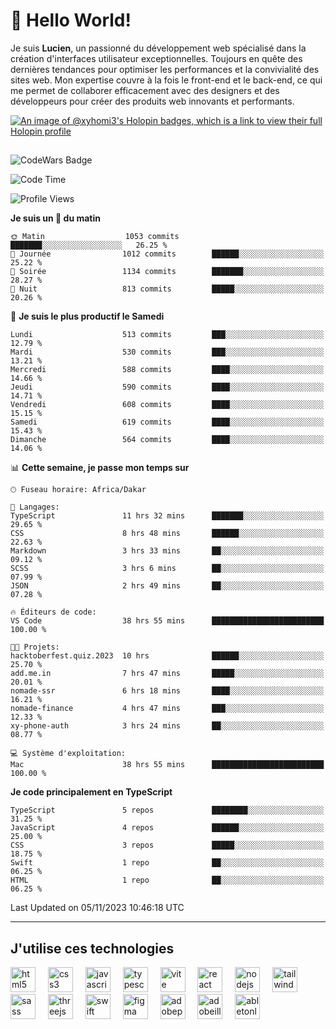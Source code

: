 # 👋 Hello World!

Je suis **Lucien**, un passionné du développement web spécialisé dans la création d'interfaces utilisateur exceptionnelles. Toujours en quête des dernières tendances pour optimiser les performances et la convivialité des sites web. Mon expertise couvre à la fois le front-end et le back-end, ce qui me permet de collaborer efficacement avec des designers et des développeurs pour créer des produits web innovants et performants.

[![An image of @xyhomi3's Holopin badges, which is a link to view their full Holopin profile](https://holopin.me/xyhomi3)](https://holopin.io/@xyhomi3)

##

![CodeWars Badge](https://www.codewars.com/users/xyhomi3/badges/small)

<!--START_SECTION:waka-->
![Code Time](http://img.shields.io/badge/Code%20Time-191%20hrs%2046%20mins-blue)

![Profile Views](http://img.shields.io/badge/Vues%20du%20profil-5-blue)

**Je suis un 🐤 du matin** 

```text
🌞 Matin                  1053 commits        ███████░░░░░░░░░░░░░░░░░░   26.25 % 
🌆 Journée                1012 commits        ██████░░░░░░░░░░░░░░░░░░░   25.22 % 
🌃 Soirée                 1134 commits        ███████░░░░░░░░░░░░░░░░░░   28.27 % 
🌙 Nuit                   813 commits         █████░░░░░░░░░░░░░░░░░░░░   20.26 % 
```
📅 **Je suis le plus productif le Samedi** 

```text
Lundi                    513 commits         ███░░░░░░░░░░░░░░░░░░░░░░   12.79 % 
Mardi                    530 commits         ███░░░░░░░░░░░░░░░░░░░░░░   13.21 % 
Mercredi                 588 commits         ████░░░░░░░░░░░░░░░░░░░░░   14.66 % 
Jeudi                    590 commits         ████░░░░░░░░░░░░░░░░░░░░░   14.71 % 
Vendredi                 608 commits         ████░░░░░░░░░░░░░░░░░░░░░   15.15 % 
Samedi                   619 commits         ████░░░░░░░░░░░░░░░░░░░░░   15.43 % 
Dimanche                 564 commits         ████░░░░░░░░░░░░░░░░░░░░░   14.06 % 
```


📊 **Cette semaine, je passe mon temps sur** 

```text
🕑︎ Fuseau horaire: Africa/Dakar

💬 Langages: 
TypeScript               11 hrs 32 mins      ███████░░░░░░░░░░░░░░░░░░   29.65 % 
CSS                      8 hrs 48 mins       ██████░░░░░░░░░░░░░░░░░░░   22.63 % 
Markdown                 3 hrs 33 mins       ██░░░░░░░░░░░░░░░░░░░░░░░   09.12 % 
SCSS                     3 hrs 6 mins        ██░░░░░░░░░░░░░░░░░░░░░░░   07.99 % 
JSON                     2 hrs 49 mins       ██░░░░░░░░░░░░░░░░░░░░░░░   07.28 % 

🔥 Éditeurs de code: 
VS Code                  38 hrs 55 mins      █████████████████████████   100.00 % 

🐱‍💻 Projets: 
hacktoberfest.quiz.2023  10 hrs              ██████░░░░░░░░░░░░░░░░░░░   25.70 % 
add.me.in                7 hrs 47 mins       █████░░░░░░░░░░░░░░░░░░░░   20.01 % 
nomade-ssr               6 hrs 18 mins       ████░░░░░░░░░░░░░░░░░░░░░   16.21 % 
nomade-finance           4 hrs 47 mins       ███░░░░░░░░░░░░░░░░░░░░░░   12.33 % 
xy-phone-auth            3 hrs 24 mins       ██░░░░░░░░░░░░░░░░░░░░░░░   08.77 % 

💻 Système d'exploitation: 
Mac                      38 hrs 55 mins      █████████████████████████   100.00 % 
```

**Je code principalement en TypeScript** 

```text
TypeScript               5 repos             ████████░░░░░░░░░░░░░░░░░   31.25 % 
JavaScript               4 repos             ██████░░░░░░░░░░░░░░░░░░░   25.00 % 
CSS                      3 repos             █████░░░░░░░░░░░░░░░░░░░░   18.75 % 
Swift                    1 repo              ██░░░░░░░░░░░░░░░░░░░░░░░   06.25 % 
HTML                     1 repo              ██░░░░░░░░░░░░░░░░░░░░░░░   06.25 % 
```




 Last Updated on 05/11/2023 10:46:18 UTC
<!--END_SECTION:waka-->
---

## J'utilise ces technologies

<div align="left">
  <img src="https://skillicons.dev/icons?i=html" height="40" alt="html5 logo"  />
  <img width="12" />
  <img src="https://skillicons.dev/icons?i=css" height="40" alt="css3 logo"  />
  <img width="12" />
  <img src="https://skillicons.dev/icons?i=js" height="40" alt="javascript logo"  />
  <img width="12" />
  <img src="https://skillicons.dev/icons?i=ts" height="40" alt="typescript logo"  />
  <img width="12" />
  <img src="https://skillicons.dev/icons?i=vite" height="40" alt="vite logo"  />
  <img width="12" />
  <img src="https://skillicons.dev/icons?i=react" height="40" alt="react logo"  />
  <img width="12" />
  <img src="https://cdn.jsdelivr.net/gh/devicons/devicon/icons/nodejs/nodejs-original.svg" height="40" alt="nodejs logo"  />
  <img width="12" />
  <img src="https://skillicons.dev/icons?i=tailwind" height="40" alt="tailwindcss logo"  />
  <img width="12" />
  <img src="https://skillicons.dev/icons?i=sass" height="40" alt="sass logo"  />
  <img width="12" />
  <img src="https://skillicons.dev/icons?i=threejs" height="40" alt="threejs logo"  />
  <img width="12" />
  <img src="https://skillicons.dev/icons?i=swift" height="40" alt="swift logo"  />
  <img width="12" />
  <img src="https://skillicons.dev/icons?i=figma" height="40" alt="figma logo"  />
  <img width="12" />
  <img src="https://skillicons.dev/icons?i=ps" height="40" alt="adobephotoshop logo"  />
  <img width="12" />
  <img src="https://skillicons.dev/icons?i=ai" height="40" alt="adobeillustrator logo"  />
  <img width="12" />
  <img src="https://skillicons.dev/icons?i=ableton" height="40" alt="abletonlive logo"  />
</div>



